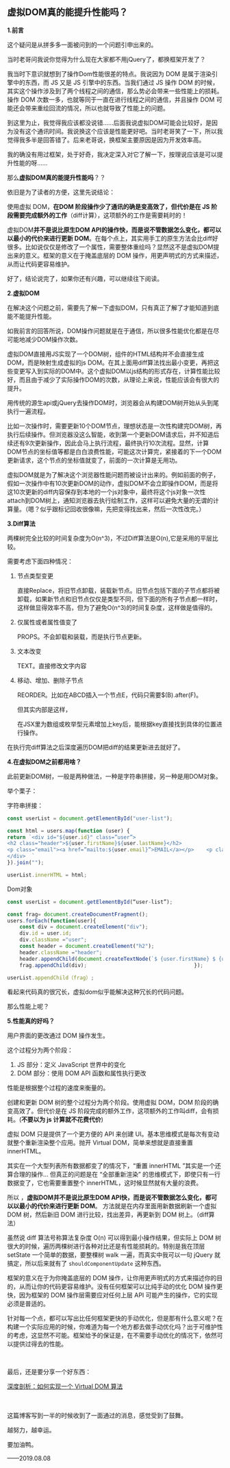 ## 虚拟DOM真的能提升性能吗？

**1.前言**

这个疑问是从拼多多一面被问到的一个问题引申出来的。  


当时老哥问我说你觉得为什么现在大家都不用jQuery了，都换框架开发了？

我当时下意识就想到了操作Dom性能很差的特点。我说因为 DOM 是属于渲染引擎中的东西，而 JS 又是 JS 引擎中的东西。当我们通过 JS 操作 DOM 的时候，其实这个操作涉及到了两个线程之间的通信，那么势必会带来一些性能上的损耗。操作 DOM 次数一多，也就等同于一直在进行线程之间的通信，并且操作 DOM 可能还会带来重绘回流的情况，所以也就导致了性能上的问题。  


到这里为止，我觉得我应该都没说错……后面我说虚拟DOM可能会比较好，是因为没有这个通讯时间。我说换这个应该是性能更好吧。当时老哥笑了一下，所以我觉得我多半是回答错了。后来老哥说，换框架主要原因是因为开发效率高。  



我的确没有用过框架，处于好奇，我决定深入对它了解一下，按理说应该是可以提升性能的呀……

那么**虚拟DOM真的能提升性能吗**？？



依旧是为了读者的方便，这里先说结论：

使用虚拟 DOM，**在DOM 阶段操作少了通讯的确是变高效了，但代价是在 JS 阶段需要完成额外的工作**（diff计算），这项额外的工作是需要耗时的！

虚拟DOM**并不是说比原生DOM API的操作快，而是说不管数据怎么变化，都可以以最小的代价来进行更新 DOM**。在每个点上，其实用手工的原生方法会比diff好很多。比如说仅仅是修改了一个属性，需要整体重绘吗？显然这不是虚拟DOM提出来的意义。框架的意义在于掩盖底层的 DOM 操作，用更声明式的方式来描述，从而让代码更容易维护。



好了，结论说完了，如果你还有兴趣，可以继续往下阅读。

**2.虚拟DOM**

在解决这个问题之前，需要先了解一下虚拟DOM，只有真正了解了才能知道到底能不能提升性能。

如我前言的回答所说，DOM操作问题就是在于通信，所以很多性能优化都是在尽可能地减少DOM操作次数。



虚拟DOM直接用JS实现了一个DOM树，组件的HTML结构并不会直接生成DOM，而是映射生成虚拟的js DOM。在其上面用diff算法找出最小变更，再把这些变更写入到实际的DOM中。这个虚拟DOM以js结构的形式存在，计算性能比较好，而且由于减少了实际操作DOM的次数，从理论上来说，性能应该会有很大的提升。

用传统的源生api或jQuery去操作DOM时，浏览器会从构建DOM树开始从头到尾执行一遍流程。

比如一次操作时，需要更新10个DOM节点，理想状态是一次性构建完DOM树，再执行后续操作。但浏览器没这么智能，收到第一个更新DOM请求后，并不知道后续还有9次更新操作，因此会马上执行流程，最终执行10次流程。显然，计算DOM节点的坐标值等都是白白浪费性能，可能这次计算完，紧接着的下一个DOM更新请求，这个节点的坐标值就变了，前面的一次计算是无用功。



虚拟DOM就是为了解决这个浏览器性能问题而被设计出来的。例如前面的例子，假如一次操作中有10次更新DOM的动作，虚拟DOM不会立即操作DOM，而是将这10次更新的diff内容保存到本地的一个js对象中，最终将这个js对象一次性attach到DOM树上，通知浏览器去执行绘制工作，这样可以避免大量的无谓的计算量。（嗯？似乎跟标记回收很像嘛，先把变得找出来，然后一次性改完。）



**3.Diff算法**

两棵树完全比较的时间复杂度为O(n^3)，不过Diff算法是O(n),它是采用的平层比较。

需要考虑下面四种情况：

1. 节点类型变更

   直接Replace，将旧节点卸载，装载新节点。旧节点包括下面的子节点都将被卸载，如果新节点和旧节点仅仅是类型不同，但下面的所有子节点都一样时，这样做显得效率不高，但为了避免O(n^3)的时间复杂度，这样做是值得的。

2. 仅属性或者属性值变了

   PROPS。不会卸载和装载，而是执行节点更新。

3. 文本改变

   TEXT。直接修改文字内容

4. 移动、增加、删除子节点

   REORDER。比如在ABCD插入一个节点E，代码只需要$(B).after(F)。

   但其实内部是这样，

   在JSX里为数组或枚举型元素增加上key后，能根据key直接找到具体的位置进行操作。 

在执行完diff算法之后深度遍历DOM把diff的结果更新进去就好了。



**4.在虚拟DOM之前都用啥？**

此前更新DOM树，一般是两种做法，一种是字符串拼接，另一种是用DOM对象。

举个栗子：

字符串拼接：

```js
const userList = document.getElementById("user-list");

const html = users.map(function (user) {  
return `<div id="${user.id}" class=”user”>
<h2 class="header">${user.firstName}${user.lastName}</h2>
<p class="email"><a href=”mailto:${user.email}”>EMAIL</a></p>    <p class="avg-grade">Average grade: ${user.avgGrade}</p>      <p class="enrolled">Enrolled: ${user.enrolled}</p>    
</div>  `
}).join("");

userList.innerHTML = html;
```

Dom对象

```js
const userList = document.getElementById(“user-list”);

const frag= document.createDocumentFragment();
users.forEach(function(user){   
    const div = document.createElement("div");   
    div.id = user.id;   
    div.className ="user";   
    const header = document.createElement("h2");   
    header.className ="header";   
    header.appendChild(document.createTextNode(`$ {user.firstName} $ {user.lastName}`));
    frag.appendChild(div);                                   });
                                                                                                                               userList.innerHTML ="";
userList.appendChild（frag）;
```

看起来代码真的很冗长，虚拟dom似乎能解决这种冗长的代码问题。

那么性能上呢？

**5.性能真的好吗？**

用户界面的更改通过 DOM 操作发生。

这个过程分为两个阶段：

1. JS 部分：定义 JavaScript 世界中的变化
2. DOM 部分：使用 DOM API 函数和属性执行更改

性能是根据整个过程的速度来衡量的。



创建和更新 DOM 树的整个过程分为两个阶段。使用虚拟 DOM，DOM 阶段的确变高效了。但代价是在 JS 阶段完成的额外工作，这项额外的工作叫diff，会有损耗。(**不要以为 js 计算就不花费代价**)



虚拟 DOM 只是提供了一个更方便的 API 来创建 UI。基本思维模式是每次有变动就整个重新渲染整个应用。抛开 Virtual DOM，简单来想就是直接重置 innerHTML。



其实在一个大型列表所有数据都变了的情况下，“重置 innerHTML ”其实是一个还算合理的操作… 但真正的问题是在 “全部重新渲染” 的思维模式下，即使只有一行数据变了，它也需要重置整个 innerHTML，这时候显然就有大量的浪费。



所以 ，**虚拟DOM并不是说比原生DOM API快，而是说不管数据怎么变化，都可以以最小的代价来进行更新 DOM**。 方法就是在内存里面用新数据刷新一个虚拟 DOM 树，然后新旧 DOM 进行比较，找出差异，再更新到 DOM 树上。（diff算法）



虽然说 diff 算法号称算法复杂度 O(n) 可以得到最小操作结果，但实际上 DOM 树很大的时候，遍历两棵树进行各种对比还是有性能损耗的。特别是我在顶层 setState 一个简单的数据，要整棵树 walk 一遍，而真实中我可以一句 jQuery 就搞定，所以后来就有了 `shouldComponentUpdate` 这种东西。



框架的意义在于为你掩盖底层的 DOM 操作，让你用更声明式的方式来描述你的目的，从而让你的代码更容易维护。没有任何框架可以比纯手动的优化 DOM 操作更快，因为框架的 DOM 操作层需要应对任何上层 API 可能产生的操作，它的实现必须是普适的。



针对每一个点，都可以写出比任何框架更快的手动优化，但是那有什么意义呢？在构建一个实际应用的时候，你难道为每一个地方都去做手动优化吗？出于可维护性的考虑，这显然不可能。框架给予的保证是，在不需要手动优化的情况下，依然可以提供过得去的性能。

<br/>

最后，还是要分享一个好东西：

[深度剖析：如何实现一个 Virtual DOM 算法](https://github.com/livoras/blog/issues/13)

<br/>

<br/>
这篇博客写到一半的时候收到了一面通过的消息，感觉受到了鼓舞。

越努力，越幸运。

要加油鸭。

——2019.08.08
